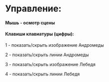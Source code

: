# Управление:

####  Мышь - осмотр сцены

#### Клавиши клавиатуры (цифры):
1 - показать/скрыть изображение Андромеды

2 - показать/скрыть линии Андромеды

3 - показать/скрыть изображение Лебедя

4 - показать/скрыть линии Лебедя
